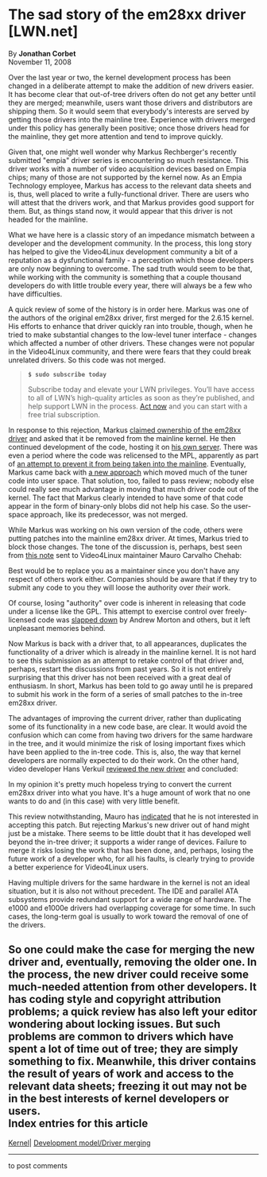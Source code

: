 # The sad story of the em28xx driver [LWN.net]

By **Jonathan Corbet**  
November 11, 2008 

Over the last year or two, the kernel development process has been changed in a deliberate attempt to make the addition of new drivers easier. It has become clear that out-of-tree drivers often do not get any better until they are merged; meanwhile, users want those drivers and distributors are shipping them. So it would seem that everybody's interests are served by getting those drivers into the mainline tree. Experience with drivers merged under this policy has generally been positive; once those drivers head for the mainline, they get more attention and tend to improve quickly. 

Given that, one might well wonder why Markus Rechberger's recently submitted "empia" driver series is encountering so much resistance. This driver works with a number of video acquisition devices based on Empia chips; many of those are not supported by the kernel now. As an Empia Technology employee, Markus has access to the relevant data sheets and is, thus, well placed to write a fully-functional driver. There are users who will attest that the drivers work, and that Markus provides good support for them. But, as things stand now, it would appear that this driver is not headed for the mainline. 

What we have here is a classic story of an impedance mismatch between a developer and the development community. In the process, this long story has helped to give the Video4Linux development community a bit of a reputation as a dysfunctional family - a perception which those developers are only now beginning to overcome. The sad truth would seem to be that, while working with the community is something that a couple thousand developers do with little trouble every year, there will always be a few who have difficulties. 

A quick review of some of the history is in order here. Markus was one of the authors of the original em28xx driver, first merged for the 2.6.15 kernel. His efforts to enhance that driver quickly ran into trouble, though, when he tried to make substantial changes to the low-level tuner interface - changes which affected a number of other drivers. These changes were not popular in the Video4Linux community, and there were fears that they could break unrelated drivers. So this code was not merged. 

> **`$ sudo subscribe today`**
> 
> Subscribe today and elevate your LWN privileges. You’ll have access to all of LWN’s high-quality articles as soon as they’re published, and help support LWN in the process. [Act now](https://lwn.net/Promo/nst-sudo/claim) and you can start with a free trial subscription. 

In response to this rejection, Markus [claimed ownership of the em28xx driver](/Articles/306603/) and asked that it be removed from the mainline kernel. He then continued development of the code, hosting it on [his own server](http://mcentral.de/wiki/index.php5/Main_Page). There was even a period where the code was relicensed to the MPL, apparently as part of [an attempt to prevent it from being taken into the mainline](/Articles/306604/). Eventually, Markus came back with [a new approach](http://lwn.net/Articles/245527/) which moved much of the tuner code into user space. That solution, too, failed to pass review; nobody else could really see much advantage in moving that much driver code out of the kernel. The fact that Markus clearly intended to have some of that code appear in the form of binary-only blobs did not help his case. So the user-space approach, like its predecessor, was not merged. 

While Markus was working on his own version of the code, others were putting patches into the mainline em28xx driver. At times, Markus tried to block those changes. The tone of the discussion is, perhaps, best seen from [this note](/Articles/306605/) sent to Video4Linux maintainer Mauro Carvalho Chehab: 

Best would be to replace you as a maintainer since you don't have any respect of others work either. Companies should be aware that if they try to submit any code to you they will loose the authority over _their_ work. 

Of course, losing "authority" over code is inherent in releasing that code under a license like the GPL. This attempt to exercise control over freely-licensed code was [slapped down](/Articles/306606/) by Andrew Morton and others, but it left unpleasant memories behind. 

Now Markus is back with a driver that, to all appearances, duplicates the functionality of a driver which is already in the mainline kernel. It is not hard to see this submission as an attempt to retake control of that driver and, perhaps, restart the discussions from past years. So it is not entirely surprising that this driver has not been received with a great deal of enthusiasm. In short, Markus has been told to go away until he is prepared to submit his work in the form of a series of small patches to the in-tree em28xx driver. 

The advantages of improving the current driver, rather than duplicating some of its functionality in a new code base, are clear. It would avoid the confusion which can come from having two drivers for the same hardware in the tree, and it would minimize the risk of losing important fixes which have been applied to the in-tree code. This is, also, the way that kernel developers are normally expected to do their work. On the other hand, video developer Hans Verkuil [reviewed the new driver](/Articles/306621/) and concluded: 

In my opinion it's pretty much hopeless trying to convert the current em28xx driver into what you have. It's a huge amount of work that no one wants to do and (in this case) with very little benefit. 

This review notwithstanding, Mauro has [indicated](/Articles/306687/) that he is not interested in accepting this patch. But rejecting Markus's new driver out of hand might just be a mistake. There seems to be little doubt that it has developed well beyond the in-tree driver; it supports a wider range of devices. Failure to merge it risks losing the work that has been done, and, perhaps, losing the future work of a developer who, for all his faults, is clearly trying to provide a better experience for Video4Linux users. 

Having multiple drivers for the same hardware in the kernel is not an ideal situation, but it is also not without precedent. The IDE and parallel ATA subsystems provide redundant support for a wide range of hardware. The e1000 and e1000e drivers had overlapping coverage for some time. In such cases, the long-term goal is usually to work toward the removal of one of the drivers. 

So one could make the case for merging the new driver and, eventually, removing the older one. In the process, the new driver could receive some much-needed attention from other developers. It has coding style and copyright attribution problems; a quick review has also left your editor wondering about locking issues. But such problems are common to drivers which have spent a lot of time out of tree; they are simply something to fix. Meanwhile, this driver contains the result of years of work and access to the relevant data sheets; freezing it out may not be in the best interests of kernel developers or users.  
Index entries for this article  
---  
[Kernel](/Kernel/Index)| [Development model/Driver merging](/Kernel/Index#Development_model-Driver_merging)  
  


* * *

to post comments 
